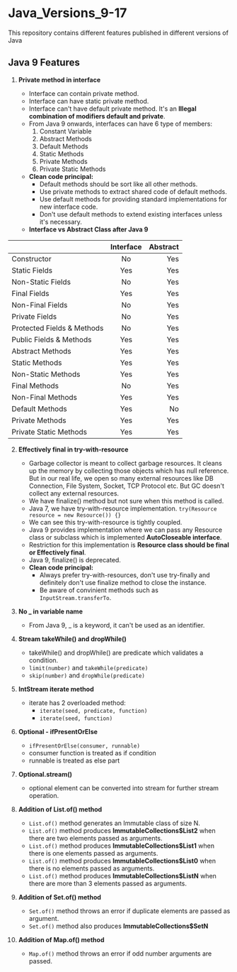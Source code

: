 # Java_Versions_9-17
This repository contains different features published in different versions of Java

## Java 9 Features

1. <b>Private method in interface </b>

    - Interface can contain private method.
    - Interface can have static private method.
    - Interface can't have default private method. It's an <b>Illegal combination of modifiers default and private</b>.
    - From Java 9 onwards, interfaces can have 6 type of members:
        1. Constant Variable
        2. Abstract Methods
        3. Default Methods
        4. Static Methods
        5. Private Methods
        6. Private Static Methods
    - <b>Clean code principal: </b>
        - Default methods should be sort like all other methods.
        - Use private methods to extract shared code of default methods.
        - Use default methods for providing standard implementations for new interface code.
        - Don't use default methods to extend existing interfaces unless it's necessary.
    - <b>Interface vs Abstract Class after Java 9</b>

|               | Interface     | Abstract  |
| ------------- |:-------------:| ---------:|
| Constructor   | No            | Yes       |
| Static Fields | Yes           | Yes       |
| Non-Static Fields   | No            | Yes       |
| Final Fields   | Yes            | Yes       |
| Non-Final Fields   | No            | Yes       |
| Private Fields   | No            | Yes       |
| Protected Fields & Methods   | No            | Yes       |
| Public Fields & Methods   | Yes            | Yes       |
| Abstract Methods   | Yes            | Yes       |
| Static Methods   | Yes            | Yes       |
| Non-Static Methods   | Yes            | Yes       |
| Final Methods   | No            | Yes       |
| Non-Final Methods   | Yes            | Yes       |
| Default Methods   | Yes            | No       |
| Private Methods   | Yes            | Yes       |
| Private Static Methods   | Yes            | Yes       |
    

2. <b>Effectively final in try-with-resource </b>
    - Garbage collector is meant to collect garbage resources. It cleans up the memory by collecting those objects which has null reference. But in our real life, we open so many external resources like DB Connection, File System, Socket, TCP Protocol etc. But GC doesn't collect any external resources.
    - We have finalize() method but not sure when this method is called.
    - Java 7, we have try-with-resource implementation. `try(Resource resource = new Resource()) {}`
    - We can see this try-with-resource is tightly coupled.
    - Java 9 provides implementation where we can pass any Resource class or subclass which is implemented <b>AutoCloseable interface</b>.
    - Restriction for this implementation is <b>Resource class should be final or Effectively final</b>.
    - Java 9, finalize() is deprecated.
    - <b>Clean code principal: </b>
        - Always prefer try-with-resources, don't use try-finally and definitely don't use finalize method to close the instance.
        - Be aware of convinient methods such as `InputStream.transferTo`.

3. <b>No _ in variable name</b>
    - From Java 9, _ is a keyword, it can't be used as an identifier.

4. <b>Stream takeWhile() and dropWhile()</b>
    - takeWhile() and dropWhile() are predicate which validates a condition.
    - `limit(number)` and `takeWhile(predicate)`
    - `skip(number)` and `dropWhile(predicate)`

5. <b>IntStream iterate method</b>
    - iterate has 2 overloaded method:
        - `iterate(seed, predicate, function)`
        - `iterate(seed, function)`

6. <b>Optional - ifPresentOrElse</b>
    - `ifPresentOrElse(consumer, runnable)`
    - consumer function is treated as if condition
    - runnable is treated as else part

7. <b>Optional.stream()</b>
    - optional element can be converted into stream for further stream operation.

8. <b>Addition of List.of() method</b>
    - `List.of()` method generates an Immutable class of size N.
    - `List.of()` method produces <b>ImmutableCollections$List2</b> when there are two elements passed as arguments.
    - `List.of()` method produces <b>ImmutableCollections$List1</b> when there is one elements passed as arguments.
    - `List.of()` method produces <b>ImmutableCollections$List0</b> when there is no elements passed as arguments. 
    - `List.of()` method produces <b>ImmutableCollections$ListN</b> when there are more than 3 elements passed as arguments.

9. <b>Addition of Set.of() method</b>
    - `Set.of()` method throws an error if duplicate elements are passed as argument.
    - `Set.of()` method also produces <b>ImmutableCollections$SetN</b>

10. <b>Addition of Map.of() method</b>
    - `Map.of()` method throws an error if odd number arguments are passed.
